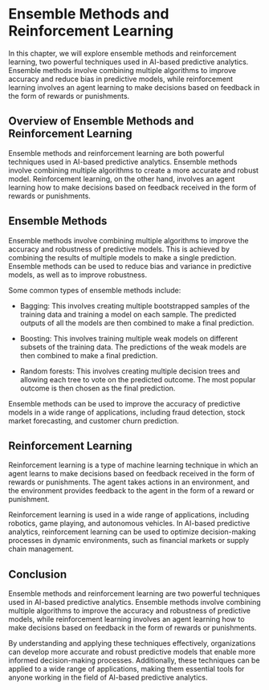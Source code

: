 Ensemble Methods and Reinforcement Learning
====================================================================================================

In this chapter, we will explore ensemble methods and reinforcement learning, two powerful techniques used in AI-based predictive analytics. Ensemble methods involve combining multiple algorithms to improve accuracy and reduce bias in predictive models, while reinforcement learning involves an agent learning to make decisions based on feedback in the form of rewards or punishments.

Overview of Ensemble Methods and Reinforcement Learning
-------------------------------------------------------

Ensemble methods and reinforcement learning are both powerful techniques used in AI-based predictive analytics. Ensemble methods involve combining multiple algorithms to create a more accurate and robust model. Reinforcement learning, on the other hand, involves an agent learning how to make decisions based on feedback received in the form of rewards or punishments.

Ensemble Methods
----------------

Ensemble methods involve combining multiple algorithms to improve the accuracy and robustness of predictive models. This is achieved by combining the results of multiple models to make a single prediction. Ensemble methods can be used to reduce bias and variance in predictive models, as well as to improve robustness.

Some common types of ensemble methods include:

* Bagging: This involves creating multiple bootstrapped samples of the training data and training a model on each sample. The predicted outputs of all the models are then combined to make a final prediction.

* Boosting: This involves training multiple weak models on different subsets of the training data. The predictions of the weak models are then combined to make a final prediction.

* Random forests: This involves creating multiple decision trees and allowing each tree to vote on the predicted outcome. The most popular outcome is then chosen as the final prediction.

Ensemble methods can be used to improve the accuracy of predictive models in a wide range of applications, including fraud detection, stock market forecasting, and customer churn prediction.

Reinforcement Learning
----------------------

Reinforcement learning is a type of machine learning technique in which an agent learns to make decisions based on feedback received in the form of rewards or punishments. The agent takes actions in an environment, and the environment provides feedback to the agent in the form of a reward or punishment.

Reinforcement learning is used in a wide range of applications, including robotics, game playing, and autonomous vehicles. In AI-based predictive analytics, reinforcement learning can be used to optimize decision-making processes in dynamic environments, such as financial markets or supply chain management.

Conclusion
----------

Ensemble methods and reinforcement learning are two powerful techniques used in AI-based predictive analytics. Ensemble methods involve combining multiple algorithms to improve the accuracy and robustness of predictive models, while reinforcement learning involves an agent learning how to make decisions based on feedback in the form of rewards or punishments.

By understanding and applying these techniques effectively, organizations can develop more accurate and robust predictive models that enable more informed decision-making processes. Additionally, these techniques can be applied to a wide range of applications, making them essential tools for anyone working in the field of AI-based predictive analytics.
